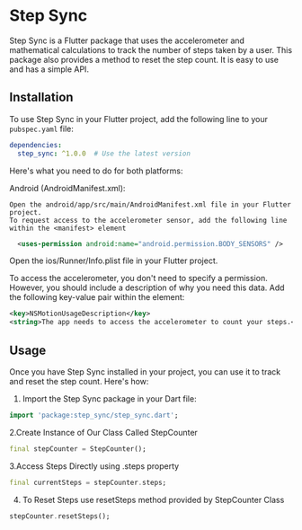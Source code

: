 # Step Sync

Step Sync is a Flutter package that uses the accelerometer and mathematical calculations to track the number of steps taken by a user. This package also provides a method to reset the step count. It is easy to use and has a simple API.

## Installation

To use Step Sync in your Flutter project, add the following line to your `pubspec.yaml` file:

```yaml
dependencies:
  step_sync: ^1.0.0  # Use the latest version
```


Here's what you need to do for both platforms:

Android (AndroidManifest.xml):

    Open the android/app/src/main/AndroidManifest.xml file in your Flutter project.
    To request access to the accelerometer sensor, add the following line within the <manifest> element

  ```xml
    <uses-permission android:name="android.permission.BODY_SENSORS" />

```

Open the ios/Runner/Info.plist file in your Flutter project.

To access the accelerometer, you don't need to specify a permission. However, you should include a description of why you need this data. Add the following key-value pair within the <dict> element:

```xml
<key>NSMotionUsageDescription</key>
<string>The app needs to access the accelerometer to count your steps.</string>
```

## Usage

Once you have Step Sync installed in your project, you can use it to track and reset the step count. Here's how:

1. Import the Step Sync package in your Dart file:

```dart
import 'package:step_sync/step_sync.dart';
```
2.Create Instance of Our Class Called StepCounter

```dart
final stepCounter = StepCounter();
```
3.Access Steps Directly using .steps property
```dart
final currentSteps = stepCounter.steps; 
```
4. To Reset Steps use resetSteps method provided by StepCounter Class
```dart
stepCounter.resetSteps();
```

